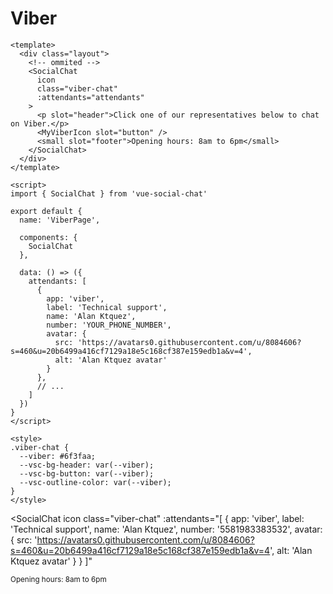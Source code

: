 # Viber

```vue
<template>
  <div class="layout">
    <!-- ommited -->
    <SocialChat
      icon
      class="viber-chat"
      :attendants="attendants"
    >
      <p slot="header">Click one of our representatives below to chat on Viber.</p>
      <MyViberIcon slot="button" />
      <small slot="footer">Opening hours: 8am to 6pm</small>
    </SocialChat>
  </div>
</template>

<script>
import { SocialChat } from 'vue-social-chat'

export default {
  name: 'ViberPage',

  components: {
    SocialChat
  },

  data: () => ({
    attendants: [
      {
        app: 'viber',
        label: 'Technical support',
        name: 'Alan Ktquez',
        number: 'YOUR_PHONE_NUMBER',
        avatar: {
          src: 'https://avatars0.githubusercontent.com/u/8084606?s=460&u=20b6499a416cf7129a18e5c168cf387e159edb1a&v=4',
          alt: 'Alan Ktquez avatar'
        }
      },
      // ...
    ]
  })
}
</script>

<style>
.viber-chat {
  --viber: #6f3faa;
  --vsc-bg-header: var(--viber);
  --vsc-bg-button: var(--viber);
  --vsc-outline-color: var(--viber);
}
</style>
```

<SocialChat
  icon
  class="viber-chat"
  :attendants="[
    {
      app: 'viber',
      label: 'Technical support',
      name: 'Alan Ktquez',
      number: '5581983383532',
      avatar: {
        src: 'https://avatars0.githubusercontent.com/u/8084606?s=460&u=20b6499a416cf7129a18e5c168cf387e159edb1a&v=4',
        alt: 'Alan Ktquez avatar'
      }
    }
  ]"
>
  <template v-slot:header>
    <span>Click one of our representatives below to chat on Viber.</span>
  </template>
  <template v-slot:button>
    <img
      src="https://raw.githubusercontent.com/ktquez/vue-social-chat/master/src/icons/viber.svg"
      alt="icon viber"
      aria-hidden="true"
    >
  </template>
  <small slot="footer">Opening hours: 8am to 6pm</small>
</SocialChat>